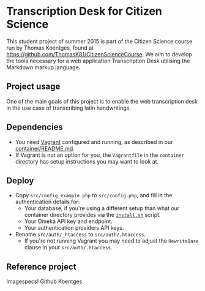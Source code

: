 Transcription Desk for Citizen Science
===

This student project of summer 2015 is part of the Citizen Science course run by Thomas Koentges, found at https://github.com/ThomasK81/CitizenScienceCourse.
We aim to develop the tools necessary for a web application Transcription Desk utilising the Markdown markup language.

Project usage
---
One of the main goals of this project is to enable the web transcription desk in the use case of transcribing latin handwritings.

Dependencies
---
* You need [Vagrant](https://www.vagrantup.com/) configured and running, as described in our [container/README.md](https://github.com/runjak/TranscriptionDesk/blob/master/container/README.md).
* If Vagrant is not an option for you, the ```Vagrantfile``` in the ```container``` directory has setup instructions you may want to look at.

Deploy
---
* Copy ```src/config_example.php``` to ```src/config.php```, and fill in the authentication details for:
    * Your database, if you're using a different setup than what our container directory provides via the [```install.sh```](https://github.com/runjak/TranscriptionDesk/blob/master/container/install.sh) script.
    * Your Omeka API key and endpoint.
    * Your authentication providers API keys.
* Rename ```src/auth/_htaccess``` to ```src/auth/.htaccess```.
    * If you're not running Vagrant you may need to adjust the ```RewriteBase``` clause in your ```src/auth/.htaccess```.

Reference project
---

Imagespecs! Github Koentges
